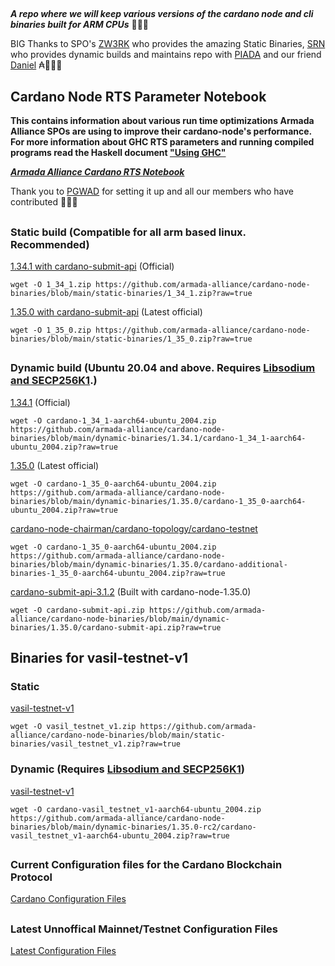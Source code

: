 ##
***A repo where we will keep various versions of the cardano node and cli binaries built for ARM CPUs*** 🏴‍☠️🦾

BIG Thanks to SPO's [ZW3RK](https://twitter.com/zw3rkpool/) who provides the amazing Static Binaries, [SRN](https://armada-alliance.com/stake-pools/cc1b1c03798884c636703443a23b8d9e827d6c0417921600394198a0) who provides dynamic builds and maintains repo with [PIADA](https://armada-alliance.com/stake-pools/b8d8742c7b7b512468448429c776b3b0f824cef460db61aa1d24bc65) and our friend [Daniel](https://github.com/rekuenkdr) ₳🏴‍☠️🙏
## Cardano Node RTS Parameter Notebook

**This contains information about various run time optimizations Armada Alliance SPOs are using to improve their cardano-node's performance. For more information about GHC RTS parameters and running compiled programs read the Haskell document ["Using GHC"](https://downloads.haskell.org/~ghc/latest/docs/html/users_guide/runtime_control.html)**

***[Armada Alliance Cardano RTS Notebook](https://docs.google.com/spreadsheets/d/1sw_fzqoubOEG6lMpWKVzCF8yISfY4YFAvnx_5E5T-1s/edit#gid=0)***

Thank you to [PGWAD](https://armada-alliance.com/stake-pools/7e45a7e6ab3afcf99120e97aedf84e706e43d829ddc610ad667a85a3) for setting it up and all our members who have contributed 🙏🏴‍☠️

##
### Static build (Compatible for all arm based linux. Recommended)
[1.34.1 with cardano-submit-api](https://github.com/armada-alliance/cardano-node-binaries/blob/main/static-binaries/1_34_1.zip?raw=true) (Official)

```
wget -O 1_34_1.zip https://github.com/armada-alliance/cardano-node-binaries/blob/main/static-binaries/1_34_1.zip?raw=true
```

[1.35.0 with cardano-submit-api](https://github.com/armada-alliance/cardano-node-binaries/blob/main/static-binaries/1_35_0.zip?raw=true) (Latest official)

```
wget -O 1_35_0.zip https://github.com/armada-alliance/cardano-node-binaries/blob/main/static-binaries/1_35_0.zip?raw=true
```

##
### Dynamic build (Ubuntu 20.04 and above. Requires [Libsodium and SECP256K1](https://github.com/armada-alliance/cardano-node-binaries/blob/main/dynamic-binaries/1.35.0/README.MD).)
[1.34.1](https://github.com/armada-alliance/cardano-node-binaries/blob/main/dynamic-binaries/1.34.1/cardano-1_34_1-aarch64-ubuntu_2004.zip?raw=true) (Official)

```
wget -O cardano-1_34_1-aarch64-ubuntu_2004.zip https://github.com/armada-alliance/cardano-node-binaries/blob/main/dynamic-binaries/1.34.1/cardano-1_34_1-aarch64-ubuntu_2004.zip?raw=true
```

[1.35.0](https://github.com/armada-alliance/cardano-node-binaries/blob/main/dynamic-binaries/1.35.0/cardano-1_35_0-aarch64-ubuntu_2004.zip?raw=true) (Latest official)

```
wget -O cardano-1_35_0-aarch64-ubuntu_2004.zip https://github.com/armada-alliance/cardano-node-binaries/blob/main/dynamic-binaries/1.35.0/cardano-1_35_0-aarch64-ubuntu_2004.zip?raw=true
```

[cardano-node-chairman/cardano-topology/cardano-testnet](https://github.com/armada-alliance/cardano-node-binaries/blob/main/dynamic-binaries/1.35.0/cardano-additional-binaries-1_35_0-aarch64-ubuntu_2004.zip?raw=true)

```
wget -O cardano-1_35_0-aarch64-ubuntu_2004.zip https://github.com/armada-alliance/cardano-node-binaries/blob/main/dynamic-binaries/1.35.0/cardano-additional-binaries-1_35_0-aarch64-ubuntu_2004.zip?raw=true
```

[cardano-submit-api-3.1.2](https://github.com/armada-alliance/cardano-node-binaries/blob/main/dynamic-binaries/1.35.0/cardano-submit-api.zip?raw=true) (Built with cardano-node-1.35.0)

```
wget -O cardano-submit-api.zip https://github.com/armada-alliance/cardano-node-binaries/blob/main/dynamic-binaries/1.35.0/cardano-submit-api.zip?raw=true
```

##
## Binaries for vasil-testnet-v1

### Static
[vasil-testnet-v1](https://github.com/armada-alliance/cardano-node-binaries/blob/main/static-binaries/vasil_testnet_v1.zip?raw=true)

```
wget -O vasil_testnet_v1.zip https://github.com/armada-alliance/cardano-node-binaries/blob/main/static-binaries/vasil_testnet_v1.zip?raw=true
```

### Dynamic (Requires [Libsodium and SECP256K1](https://github.com/armada-alliance/cardano-node-binaries/blob/main/dynamic-binaries/1.35.0-rc1/README.MD)) 
[vasil-testnet-v1](https://github.com/armada-alliance/cardano-node-binaries/blob/main/dynamic-binaries/vasil-testnet-v1/cardano-vasil_testnet_v1-aarch64-ubuntu_2004.zip?raw=true)

```
wget -O cardano-vasil_testnet_v1-aarch64-ubuntu_2004.zip https://github.com/armada-alliance/cardano-node-binaries/blob/main/dynamic-binaries/1.35.0-rc2/cardano-vasil_testnet_v1-aarch64-ubuntu_2004.zip?raw=true
```


##
### Current Configuration files for the Cardano Blockchain Protocol

[Cardano Configuration Files](https://hydra.iohk.io/build/7654130/download/1/index.html)


##
### Latest Unnoffical Mainnet/Testnet Configuration Files
[Latest Configuration Files](https://hydra.iohk.io/job/Cardano/iohk-nix/cardano-deployment/latest-finished/download/1/index.html)
